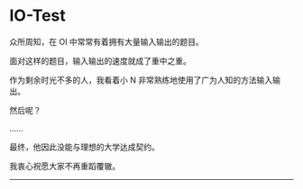 # IO-Test
众所周知，在 OI 中常常有着拥有大量输入输出的题目。

面对这样的题目，输入输出的速度就成了重中之重。

作为剩余时光不多的人，我看着小 N 非常熟练地使用了广为人知的方法输入输出。

然后呢？

……

最终，他因此没能与理想的大学达成契约。

我衷心祝愿大家不再重蹈覆辙。

* * *
